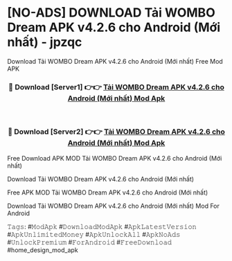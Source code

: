 # [NO-ADS] DOWNLOAD Tải WOMBO Dream APK v4.2.6 cho Android (Mới nhất) - jpzqc
Download Tải WOMBO Dream APK v4.2.6 cho Android (Mới nhất) Free Mod APK

<div align="center">
<h3>🔴 Download [Server1] 👉👉 <a href="https://apk-comot.site?title=Tải_WOMBO_Dream_APK_v4.2.6_cho_Android_(Mới_nhất)">Tải WOMBO Dream APK v4.2.6 cho Android (Mới nhất) Mod Apk</a></h3><br>

<h3>🔴 Download [Server2] 👉👉 <a href="https://apk-comot.site?title=Tải_WOMBO_Dream_APK_v4.2.6_cho_Android_(Mới_nhất)">Tải WOMBO Dream APK v4.2.6 cho Android (Mới nhất) Mod Apk</a></h3>
</div>


Free Download APK MOD Tải WOMBO Dream APK v4.2.6 cho Android (Mới nhất)

Download Tải WOMBO Dream APK v4.2.6 cho Android (Mới nhất) 

Free APK MOD Tải WOMBO Dream APK v4.2.6 cho Android (Mới nhất) 

Download Tải WOMBO Dream APK v4.2.6 cho Android (Mới nhất) Mod For Android

𝚃𝚊𝚐𝚜: #𝙼𝚘𝚍𝙰𝚙𝚔 #𝙳𝚘𝚠𝚗𝚕𝚘𝚊𝚍𝙼𝚘𝚍𝙰𝚙𝚔 #𝙰𝚙𝚔𝙻𝚊𝚝𝚎𝚜𝚝𝚅𝚎𝚛𝚜𝚒𝚘𝚗 #𝙰𝚙𝚔𝚄𝚗𝚕𝚒𝚖𝚒𝚝𝚎𝚍𝙼𝚘𝚗𝚎𝚢 #𝙰𝚙𝚔𝚄𝚗𝚕𝚘𝚌𝚔𝙰𝚕𝚕 #𝙰𝚙𝚔𝙽𝚘𝙰𝚍𝚜 #𝚄𝚗𝚕𝚘𝚌𝚔𝙿𝚛𝚎𝚖𝚒𝚞𝚖 #𝙵𝚘𝚛𝙰𝚗𝚍𝚛𝚘𝚒𝚍 #𝙵𝚛𝚎𝚎𝙳𝚘𝚠𝚗𝚕𝚘𝚊𝚍 #home_design_mod_apk